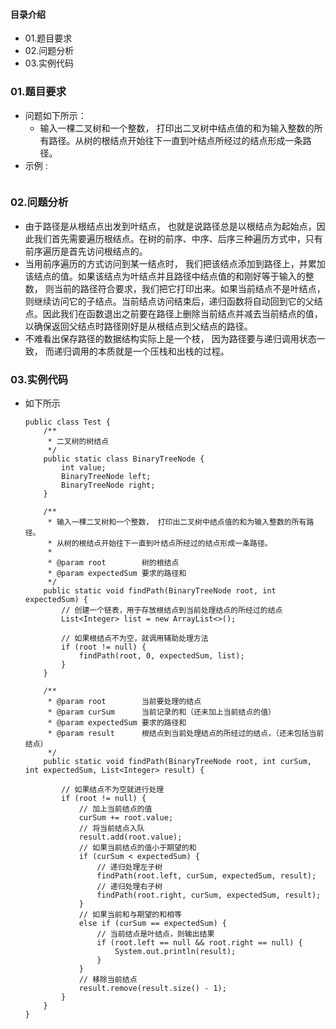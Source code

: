#### 目录介绍
- 01.题目要求
- 02.问题分析
- 03.实例代码










### 01.题目要求
- 问题如下所示：
    - 输入一棵二叉树和一个整数， 打印出二叉树中结点值的和为输入整数的所有路径。从树的根结点开始往下一直到叶结点所经过的结点形成一条路径。
- 示例 :
    ```

    ```




### 02.问题分析
- 由于路径是从根结点出发到叶结点， 也就是说路径总是以根结点为起始点，因此我们首先需要遍历根结点。在树的前序、中序、后序三种遍历方式中，只有前序遍历是首先访问根结点的。
- 当用前序遍历的方式访问到某一结点时， 我们把该结点添加到路径上，并累加该结点的值。如果该结点为叶结点并且路径中结点值的和刚好等于输入的整数， 则当前的路径符合要求，我们把它打印出来。如果当前结点不是叶结点，则继续访问它的子结点。当前结点访问结束后，递归函数将自动回到它的父结点。因此我们在函数退出之前要在路径上删除当前结点并减去当前结点的值，以确保返回父结点时路径刚好是从根结点到父结点的路径。
- 不难看出保存路径的数据结构实际上是一个枝， 因为路径要与递归调用状态一致， 而递归调用的本质就是一个压栈和出栈的过程。


### 03.实例代码
- 如下所示
    ```
    public class Test {
        /**
         * 二叉树的树结点
         */
        public static class BinaryTreeNode {
            int value;
            BinaryTreeNode left;
            BinaryTreeNode right;
        }
    
        /**
         * 输入一棵二叉树和一个整数， 打印出二叉树中结点值的和为输入整数的所有路径。
         * 从树的根结点开始往下一直到叶结点所经过的结点形成一条路径。
         *
         * @param root        树的根结点
         * @param expectedSum 要求的路径和
         */
        public static void findPath(BinaryTreeNode root, int expectedSum) {
            // 创建一个链表，用于存放根结点到当前处理结点的所经过的结点
            List<Integer> list = new ArrayList<>();
    
            // 如果根结点不为空，就调用辅助处理方法
            if (root != null) {
                findPath(root, 0, expectedSum, list);
            }
        }
    
        /**
         * @param root        当前要处理的结点
         * @param curSum      当前记录的和（还未加上当前结点的值）
         * @param expectedSum 要求的路径和
         * @param result      根结点到当前处理结点的所经过的结点，（还未包括当前结点）
         */
        public static void findPath(BinaryTreeNode root, int curSum, int expectedSum, List<Integer> result) {
    
            // 如果结点不为空就进行处理
            if (root != null) {
                // 加上当前结点的值
                curSum += root.value;
                // 将当前结点入队
                result.add(root.value);
                // 如果当前结点的值小于期望的和
                if (curSum < expectedSum) {
                    // 递归处理左子树
                    findPath(root.left, curSum, expectedSum, result);
                    // 递归处理右子树
                    findPath(root.right, curSum, expectedSum, result);
                }
                // 如果当前和与期望的和相等
                else if (curSum == expectedSum) {
                    // 当前结点是叶结点，则输出结果
                    if (root.left == null && root.right == null) {
                        System.out.println(result);
                    }
                }
                // 移除当前结点
                result.remove(result.size() - 1);
            }
        }
    }
    ```

















